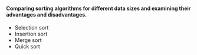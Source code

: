 #### Comparing sorting algorithms for different data sizes and examining their advantages and disadvantages.
- Selection sort
- Insertion sort
- Merge sort
- Quick sort